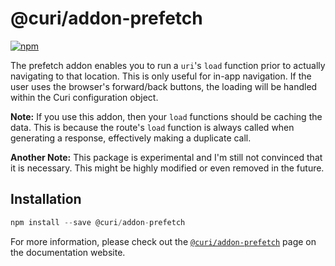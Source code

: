 # @curi/addon-prefetch

[![npm][badge]][npm-link]

[badge]: https://img.shields.io/npm/v/@curi/addon-prefetch.svg
[npm-link]: https://npmjs.com/package/@curi/addon-prefetch

The prefetch addon enables you to run a `uri`'s `load` function prior to actually navigating to that location. This is only useful for in-app navigation. If the user uses the browser's forward/back buttons, the loading will be handled within the Curi configuration object.

**Note:** If you use this addon, then your `load` functions should be caching the data. This is because the route's `load` function is always called when generating a response, effectively making a duplicate call.

**Another Note:** This package is experimental and I'm still not convinced that it is necessary. This might be highly modified or even removed in the future.

## Installation

```js
npm install --save @curi/addon-prefetch
```

For more information, please check out the [`@curi/addon-prefetch`](https://curi.js.org/packages/@curi/addon-prefetch) page on the documentation website.
